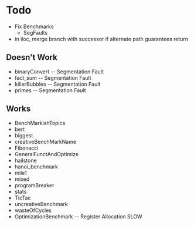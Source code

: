 # Todo

- Fix Benchmarks
    - SegFaults
- in iloc, merge branch with successor if alternate path guarantees return

## Doesn't Work

- binaryConvert -- Segmentation Fault
- fact_sum -- Segmentation Fault
- killerBubbles -- Segmentation Fault
- primes -- Segmentation Fault

## Works

- BenchMarkishTopics
- bert
- biggest
- creativeBenchMarkName
- Fibonacci
- GeneralFunctAndOptimize
- hailstone
- hanoi_benchmark
- mile1
- mixed
- programBreaker
- stats
- TicTac
- uncreativeBenchmark
- wasteOfCycles
- OptimizationBenchmark -- Register Allocation SLOW
